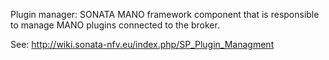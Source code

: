 Plugin manager: SONATA MANO framework component that is responsible to manage MANO plugins connected to the broker.

See: http://wiki.sonata-nfv.eu/index.php/SP_Plugin_Managment